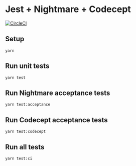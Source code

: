 # Jest + Nightmare + Codecept

[![CircleCI](https://circleci.com/gh/ALawliet/jest-nightmare-codecept.svg?style=svg)](https://circleci.com/gh/ALawliet/jest-nightmare-codecept)

## Setup

```
yarn
```

## Run unit tests

```
yarn test
```

## Run Nightmare acceptance tests

```
yarn test:acceptance
```

## Run Codecept acceptance tests

```
yarn test:codecept
```

## Run all tests

```
yarn test:ci
```
